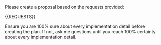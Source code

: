 Please create a proposal based on the requests provided:

<requests>
{{REQUESTS}}
</requests>

Ensure you are 100% sure about every implementation detail before creating the plan. If not, ask me questions until you reach 100% certainty about every implementation detail.